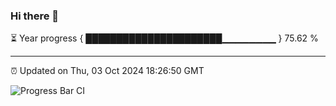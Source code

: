 ### Hi there 👋

⏳ Year progress { ██████████████████████▁▁▁▁▁▁▁▁ } 75.62 %

---

⏰ Updated on Thu, 03 Oct 2024 18:26:50 GMT

![Progress Bar CI](https://github.com/liununu/liununu/workflows/Progress%20Bar%20CI/badge.svg)
